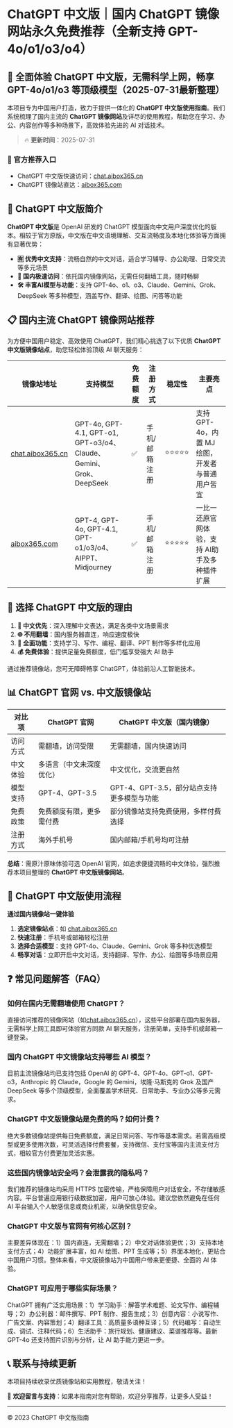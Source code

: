 # ChatGPT 中文版｜国内 ChatGPT 镜像网站永久免费推荐（全新支持 GPT-4o/o1/o3/o4）

## 📢 全面体验 ChatGPT 中文版，无需科学上网，畅享 GPT-4o/o1/o3 等顶级模型（2025-07-31最新整理）

本项目专为中国用户打造，致力于提供一体化的 **ChatGPT 中文版使用指南**。我们系统梳理了国内主流的 **ChatGPT 镜像网站**及详尽的使用教程，帮助您在学习、办公、内容创作等多种场景下，高效体验先进的 AI 对话技术。

> 🔥 **更新时间**：2025-07-31

### 🚀 官方推荐入口

- ChatGPT 中文版快速访问：[chat.aibox365.cn](https://chat.aibox365.cn)
- ChatGPT 镜像站直达：[aibox365.com](https://aibox365.com)

## 🤔 ChatGPT 中文版简介

**ChatGPT 中文版**是 OpenAI 研发的 ChatGPT 模型面向中文用户深度优化的版本。相较于官方原版，中文版在中文语境理解、交互流畅度及本地化体验等方面拥有显著优势：

- **🈶 优秀中文支持**：流畅自然的中文对话，适合学习辅导、办公助理、日常交流等多元场景
- **🚀 国内极速访问**：依托国内镜像网站，无需任何翻墙工具，随时畅聊
- **🛠️ 丰富AI模型与功能**：支持 GPT-4o、o1、o3、Claude、Gemini、Grok、DeepSeek 等多种模型，涵盖写作、翻译、绘图、问答等功能

## 📋 国内主流 ChatGPT 镜像网站推荐

为方便中国用户稳定、高效使用 ChatGPT，我们精心挑选了以下优质 **ChatGPT 中文版镜像站点**，助您轻松体验顶级 AI 聊天服务：

| 镜像站地址 | 支持模型 | 免费额度 | 注册方式 | 稳定性 | 主要亮点 |
|------------|----------|----------|----------|--------|----------|
| [chat.aibox365.cn](https://chat.aibox365.cn) | GPT-4o, GPT-4.1, GPT-o1, GPT-o3/o4、Claude、Gemini、Grok、DeepSeek | ✅ | 手机/邮箱注册 | ⭐⭐⭐⭐⭐ | 支持 GPT-4o，内置 MJ 绘图，开发者与普通用户皆宜 |
| [aibox365.com](https://aibox365.com) | GPT-4, GPT-4o, GPT-4.1, GPT-o1/o3/o4、AIPPT、Midjourney | ✅ | 手机/邮箱注册 | ⭐⭐⭐⭐⭐ | 一比一还原官网体验，支持 AI助手及多种插件扩展 |

## 🌟 选择 ChatGPT 中文版的理由

1. **📝 中文优先**：深入理解中文表达，满足各类中文场景需求
2. **🌐 不用翻墙**：国内服务器直连，响应速度极快
3. **🎯 全面功能**：支持学习、写作、编程、翻译、PPT 制作等多样化应用
4. **💰 免费体验**：提供足量免费额度，低门槛享受强大 AI 助手

通过推荐镜像站，您可无障碍畅享 ChatGPT，体验前沿人工智能技术。

## 📊 ChatGPT 官网 vs. 中文版镜像站

| 对比项 | ChatGPT 官网 | ChatGPT 中文版（国内镜像） |
|--------|--------------|-----------------------------|
| 访问方式 | 需翻墙，访问受限 | 无需翻墙，国内快速访问 |
| 中文体验 | 多语言（中文未深度优化） | 中文优化，交流更自然 |
| 模型支持 | GPT-4、GPT-3.5 | GPT-4、GPT-3.5，部分站点支持更多模型与功能 |
| 免费政策 | 免费额度有限，更多需付费 | 部分镜像站支持免费使用，多样付费选择 |
| 注册方式 | 海外手机号 | 国内邮箱/手机号均可注册 |

**总结**：需原汁原味体验可选 OpenAI 官网，如追求便捷流畅的中文体验，强烈推荐本项目整理的 **ChatGPT 中文版镜像网站**。

## 📝 ChatGPT 中文版使用流程

**通过国内镜像站一键体验**

1. **选定镜像站点**：如 [chat.aibox365.cn](https://chat.aibox365.cn)
2. **快速注册**：手机号或邮箱轻松注册
3. **选择合适模型**：支持 GPT-4o、Claude、Gemini、Grok 等多种优选模型
4. **畅享对话**：立即开启中文对话，支持翻译、写作、办公、绘图等多场景应用

## ❓ 常见问题解答（FAQ）

### 如何在国内无需翻墙使用 ChatGPT？

直接访问推荐的镜像网站（如[chat.aibox365.cn](https://chat.aibox365.cn)），这些平台部署在国内服务器，无需科学上网工具即可体验官方同款 AI 聊天服务，注册简单，支持手机或邮箱一键登录。

### 国内 ChatGPT 中文镜像站支持哪些 AI 模型？

目前主流镜像站均已支持包括 OpenAI 的 GPT-4、GPT-4o、GPT-o1、GPT-o3，Anthropic 的 Claude，Google 的 Gemini，埃隆·马斯克的 Grok 及国产 DeepSeek 等多个顶级模型，全面覆盖学术研究、日常助手、专业办公等多元需求。

### ChatGPT 中文版镜像站是免费的吗？如何计费？

绝大多数镜像站提供每日免费额度，满足日常问答、写作等基本需求。若需高级模型或更多使用次数，可灵活选择付费套餐，支持微信、支付宝等国内主流支付方式，相较官方付费更加灵活实惠。

### 这些国内镜像站安全吗？会泄露我的隐私吗？

我们推荐的镜像站均采用 HTTPS 加密传输，严格保障用户对话安全，不存储敏感内容。平台普遍应用银行级数据加密，用户可放心体验。建议您依然避免在任何 AI 平台输入个人敏感信息或商业机密，以确保信息安全。

### ChatGPT 中文版与官网有何核心区别？

主要差异体现在：1）国内直连，无需翻墙；2）中文对话体验更优；3）支持本地支付方式；4）功能扩展丰富，如 AI 绘图、PPT 生成等；5）界面本地化，更贴合中国用户习惯。整体来看，中文版镜像站为中国用户带来更便捷、全面的 AI 体验。

### ChatGPT 可应用于哪些实际场景？

ChatGPT 拥有广泛实用场景：1）学习助手：解答学术难题、论文写作、编程辅导；2）办公利器：邮件撰写、PPT 制作、报告生成；3）创意内容：小说写作、广告文案、内容策划；4）翻译工具：高质量多语种互译；5）代码编写：自动生成、调试、注释代码；6）生活助手：旅行规划、健康建议、菜谱推荐等。最新 GPT-4o 还支持图片识别与分析，让 AI 助手能力更进一步。

## 📞 联系与持续更新

本项目持续收录优质镜像站和实用教程，敬请关注！

🌟 **欢迎留言与支持**：如果本指南对您有帮助，欢迎分享推荐，让更多人受益！

---

© 2023 ChatGPT 中文版指南

